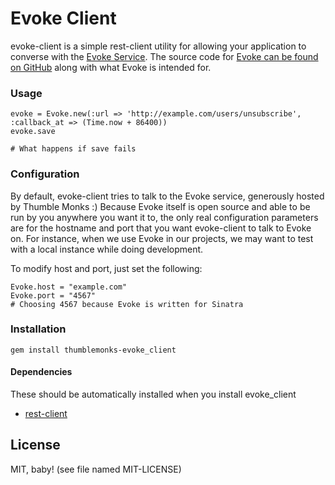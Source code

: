 # Evoke Client

evoke-client is a simple rest-client utility for allowing your application to converse with the [Evoke Service](http://evoke.thumblemonks.com). The source code for [Evoke can be found on GitHub](http://github.com/thumblemonks/evoke) along with what Evoke is intended for.

### Usage

    evoke = Evoke.new(:url => 'http://example.com/users/unsubscribe', :callback_at => (Time.now + 86400))
    evoke.save
    
    # What happens if save fails

### Configuration

By default, evoke-client tries to talk to the Evoke service, generously hosted by Thumble Monks :) Because Evoke itself is open source and able to be run by you anywhere you want it to, the only real configuration parameters are for the hostname and port that you want evoke-client to talk to Evoke on. For instance, when we use Evoke in our projects, we may want to test with a local instance while doing development.

To modify host and port, just set the following:

    Evoke.host = "example.com"
    Evoke.port = "4567"
    # Choosing 4567 because Evoke is written for Sinatra

### Installation

    gem install thumblemonks-evoke_client

#### Dependencies

These should be automatically installed when you install evoke_client

* [rest-client](http://github.com/adamwiggins/rest-client)

## License

MIT, baby! (see file named MIT-LICENSE)
